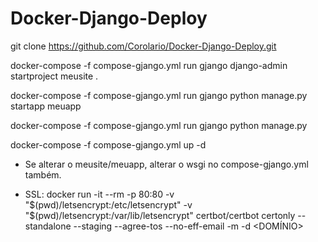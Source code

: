 # Docker-Django-Deploy

git clone https://github.com/Corolario/Docker-Django-Deploy.git

docker-compose -f compose-gjango.yml run gjango django-admin startproject meusite .

docker-compose -f compose-gjango.yml run gjango python manage.py startapp meuapp

docker-compose -f compose-gjango.yml run gjango python manage.py

docker-compose -f compose-gjango.yml up -d


- Se alterar o meusite/meuapp, alterar o wsgi no compose-gjango.yml também.

- SSL: docker run -it --rm -p 80:80 -v "$(pwd)/letsencrypt:/etc/letsencrypt" -v "$(pwd)/letsencrypt:/var/lib/letsencrypt" certbot/certbot certonly --standalone --staging --agree-tos --no-eff-email -m <E-MAIL> -d <DOMÍNIO>
